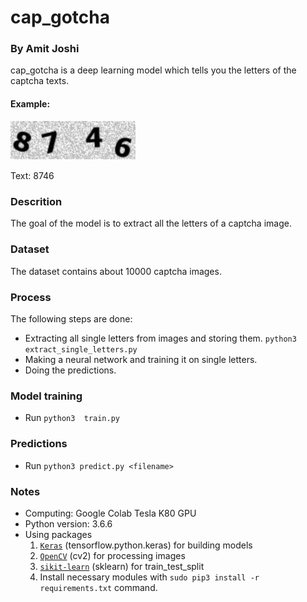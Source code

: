 # cap_gotcha
### By Amit Joshi

cap_gotcha is a deep learning model which tells you the letters of the captcha texts.
#### Example:
<img src="captcha.jpg?raw=true" width="200">

Text: 8746
### Descrition
The goal of the model is to extract all the letters of a captcha image.

### Dataset
The dataset contains about 10000 captcha images.

### Process
The following steps are done:
* Extracting all single letters from images and storing them. `python3 extract_single_letters.py`
* Making a neural network and training it on single letters.
* Doing the predictions.

### Model training
* Run `python3  train.py`
### Predictions
* Run `python3 predict.py <filename>`

### Notes
* Computing: Google Colab Tesla K80 GPU
* Python version: 3.6.6
* Using packages
  1. [`Keras`](https://www.tensorflow.org/guide/keras) (tensorflow.python.keras) for building models 
  2. [`OpenCV`](https://opencv.org/) (cv2) for processing images
  3. [`sikit-learn`](http://scikit-learn.org/stable/) (sklearn) for train_test_split 
  4. Install necessary modules with `sudo pip3 install -r requirements.txt` command.
